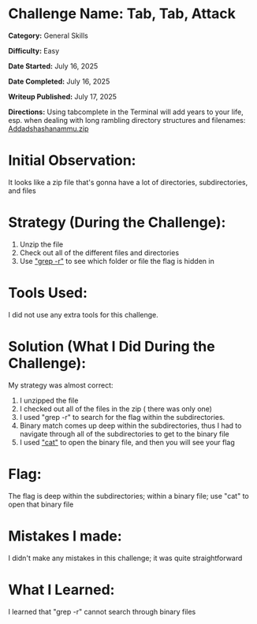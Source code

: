 # Challenge Name: Tab, Tab, Attack

**Category:** General Skills

**Difficulty:** Easy

**Date Started:** July 16, 2025

**Date Completed:** July 16, 2025

**Writeup Published:** July 17, 2025

**Directions:** 
Using tabcomplete in the Terminal will add years to your life, esp. when dealing with long rambling directory structures and filenames: [Addadshashanammu.zip](https://mercury.picoctf.net/static/9689f2b453ad5daeb73ca7534e4d1521/Addadshashanammu.zip)

 # Initial Observation: 
It looks like a zip file that's gonna have a lot of directories, subdirectories, and files

 # Strategy (During the Challenge):
1. Unzip the file
2. Check out all of the different files and directories
3. Use ["grep -r"](https://www.geeksforgeeks.org/linux-unix/grep-command-in-unixlinux/) to see which folder or file the flag is hidden in

 # Tools Used:
I did not use any extra tools for this challenge.

# Solution (What I Did During the Challenge): 
My strategy was almost correct:
1. I unzipped the file
2. I checked out all of the files in the zip ( there was only one)
3. I used "grep -r" to search for the flag within the subdirectories.
4. Binary match comes up deep within the subdirectories, thus I had to navigate through all of the subdirectories to get to the binary file
5. I used ["cat"](https://www.linuxteck.com/basic-cat-command-in-linux-with-examples/) to open the binary file, and then you will see your flag

# Flag: 

The flag is deep within the subdirectories; within a binary file; use "cat" to open that binary file


# Mistakes I made:

I didn't make any mistakes in this challenge; it was quite straightforward

# What I Learned:

I learned that "grep -r" cannot search through binary files
